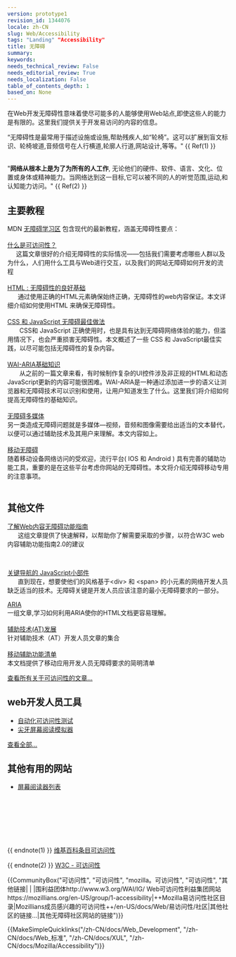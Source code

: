 ```yaml
---
version: prototype1
revision_id: 1344076
locale: zh-CN
slug: Web/Accessibility
tags: "Landing" "Accessibility"
title: 无障碍
summary: 
keywords: 
needs_technical_review: False
needs_editorial_review: True
needs_localization: False
table_of_contents_depth: 1
based_on: None
---
```

<p>在Web开发无障碍性意味着使尽可能多的人能够使用Web站点,即使这些人的能力是有限的。这里我们提供关于开发易访问的内容的信息。</p>

<div class="tran-result">“无障碍性是最常用于描述设施或设施,帮助残疾人,如“轮椅”。这可以扩展到盲文标识、轮椅坡道,音频信号在人行横道,轮廓人行道,网站设计,等等。" {{ Ref(1) }}</div>

<div class="tran-result">&nbsp;</div>

<p>"<strong>网络从根本上是为了为所有的人工作</strong>, 无论他们的硬件、软件、语言、文化、位置或身体或精神能力。当网络达到这一目标,它可以被不同的人的听觉范围,运动,和认知能力访问。" {{ Ref(2) }}</p>

<div class="cleared topicpage-table">
<div class="section">
<h2 class="Documentation" id="Documentation" name="Documentation">主要教程</h2>

<dl>
 <dt>MDN <a href="https://developer.mozilla.org/en-US/docs/Learn/Accessibility">无障碍学习区</a>&nbsp;包含现代的最新教程，涵盖无障碍性要点：<br />
 <br />
 <a href="https://developer.mozilla.org/en-US/docs/Learn/Accessibility/What_is_accessibility">什么是可访问性？</a><br />
 &nbsp; &nbsp; &nbsp;这篇文章很好的介绍无障碍性的实际情况——包括我们需要考虑哪些人群以及为什么，人们用什么工具与Web进行交互，以及我们的网站无障碍如何开发的流程<br />
 <br />
 <a href="https://developer.mozilla.org/en-US/docs/Learn/Accessibility/HTML">HTML : 无障碍性的良好基础</a><br />
 &nbsp;&nbsp;&nbsp;&nbsp;&nbsp; 通过使用正确的HTML元素确保始终正确，无障碍性的web内容保证。本文详细介绍如何使用HTML 来确保无障碍性。<br />
 <br />
 <a href="https://developer.mozilla.org/en-US/docs/Learn/Accessibility/CSS_and_JavaScript">CSS 和 JavaScript 无障碍最佳做法</a></dt>
 <dt>&nbsp;&nbsp;&nbsp;&nbsp;&nbsp;&nbsp; CSS和 JavaScript 正确使用时，也是具有达到无障碍网络体验的能力，但滥用情况下，也会严重损害无障碍性。本文概述了一些 CSS 和 JavaScript最佳实践，以尽可能包括无障碍性的复杂内容。<br />
 &nbsp;</dt>
 <dt><a href="https://developer.mozilla.org/en-US/docs/Learn/Accessibility/WAI-ARIA_basics">WAI-ARIA基础知识</a></dt>
 <dt>&nbsp;&nbsp;&nbsp;&nbsp;&nbsp;&nbsp; 从之前的一篇文章来看，有时候制作复杂的UI控件涉及非正规的HTML和动态JavaScript更新的内容可能很困难。WAI-ARIA是一种通过添加进一步的语义让浏览器和无障碍技术可以识别和使用，让用户知道发生了什么。这里我们将介绍如何提高无障碍性的基础知识。<br />
 &nbsp;</dt>
 <dt><a href="https://developer.mozilla.org/en-US/docs/Learn/Accessibility/Multimedia">无障碍多媒体</a></dt>
 <dt>另一类造成无障碍问题就是多媒体—视频，音频和图像需要给出适当的文本替代，以便可以通过辅助技术及其用户来理解。本文内容如上。<br />
 &nbsp;</dt>
 <dt><a href="https://developer.mozilla.org/en-US/docs/Learn/Accessibility/Mobile">移动无障碍</a></dt>
 <dt>随着移动设备网络访问的受欢迎，流行平台( IOS 和 Android ) 具有完善的辅助功能工具，重要的是在这些平台考虑你网站的无障碍性。本文将介绍无障碍移动专用的注意事项。</dt>
 <dd>&nbsp;</dd>
 <dt>
 <h2 id="其他文件">其他文件</h2>

 <p><a href="https://developer.mozilla.org/en-US/docs/Web/Accessibility/Understanding_WCAG">了解Web内容无障碍功能指南</a><br />
  &nbsp;&nbsp;&nbsp;&nbsp;&nbsp; 这组文章提供了快速解释，以帮助你了解需要采取的步骤，以符合W3C web 内容辅助功能指南2.0的建议</p>

 <p>&nbsp;</p>

 <p><a href="https://developer.mozilla.org/en/Accessibility/Keyboard-navigable_JavaScript_widgets">关键导航的 JavaScript小部件</a><br />
  &nbsp;&nbsp;&nbsp;&nbsp;&nbsp; 直到现在，想要使他们的风格基于&lt;div&gt; 和 &lt;span&gt; 的小元素的网络开发人员缺乏适当的技术。无障碍关键是开发人员应该注意的最小无障碍要求的一部分。</p>
 </dt>
 <dt><a href="/en-US/docs/Accessibility/ARIA">ARIA</a></dt>
 <dt>一组文章,学习如何利用ARIA使你的HTML文档更容易理解。<br />
 &nbsp;</dt>
 <dt><a href="/en-US/docs/Accessibility/AT_Development" title="AT Development">辅助技术(AT)发展</a></dt>
 <dt>针对辅助技术（AT）开发人员文章的集合</dt>
 <dd>&nbsp;</dd>
 <dt><a href="https://developer.mozilla.org/en-US/docs/Web/Accessibility/Mobile_accessibility_checklist">移动辅助功能清单</a></dt>
 <dt>本文档提供了移动应用开发人员无障碍要求的简明清单</dt>
</dl>

<p><span class="alllinks"><a href="/en-US/docs/tag/Accessibility" title="/en-US/docs/tag/Accessibility">查看所有关于可访问性的文章...</a></span></p>
</div>

<div class="section">
<h2 class="Tools" id="Tools" name="Tools">web开发人员工具</h2>

<ul>
 <li><a class="external" href="http://www-archive.mozilla.org/quality/embed/plans/accessibility/nsIAccessibleTestPlan.html" title="http://www-archive.mozilla.org/quality/embed/plans/accessibility/nsIAccessibleTestPlan.html">自动化可访问性测试</a></li>
 <li><a class="external" href="http://www.standards-schmandards.com/index.php?show/fangs">尖牙屏幕阅读模拟器</a></li>
</ul>

<p><span class="alllinks"><a href="/en-US/docs/tag/Accessibility:Tools" title="en-US/docs/tag/Accessibility:Tools">查看全部...</a></span></p>

<h2 id="其他有用的网站"><span class="web-item">其他有用的网站 </span></h2>

<ul>
 <li><a class="external" href="https://support.mozilla.org/kb/accessibility-features-firefox-make-firefox-and-we">屏幕阅读器列表</a></li>
</ul>

<p>&nbsp;</p>
</div>
&nbsp;

<p><br />
 &nbsp;</p>
</div>

<p>{{ endnote(1) }} <a href="http://en.wikipedia.org/wiki/Accessibility">维基百科条目可访问性</a></p>

<p>{{ endnote(2) }} <a href="http://www.w3.org/standards/webdesign/accessibility" title="http://www.w3.org/standards/webdesign/accessibility">W3C -&nbsp;可访问性</a></p>

<p>{{CommunityBox("可访问性", "可访问性", "mozilla。可访问性", "可访问性", "其他链接| | |围利益团体http://www.w3.org/WAI/IG/ Web可访问性利益集团网站https://mozillians.org/en-US/group/1-accessibility|++Mozilla易访问性社区目录|Mozillians成员感兴趣的可访问性++/en-US/docs/Web/易访问性/社区|其他社区的链接…|其他无障碍社区网站的链接")}}</p>

<p>{{MakeSimpleQuicklinks("/zh-CN/docs/Web_Development", "/zh-CN/docs/Web_标准", "/zh-CN/docs/XUL", "/zh-CN/docs/Mozilla/Accessibility")}}</p>

